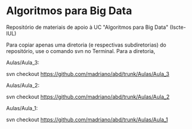 # Algoritmos para Big Data

Repositório de materiais de apoio à UC "Algoritmos para Big Data" (Iscte-IUL)

Para copiar apenas uma diretoria (e respectivas subdiretorias) do repositório, use o comando svn no Terminal. Para a diretoria,

Aulas/Aula_3:

svn checkout https://github.com/madriano/abd/trunk/Aulas/Aula_3

Aulas/Aula_2:

svn checkout https://github.com/madriano/abd/trunk/Aulas/Aula_2

Aulas/Aula_1:

svn checkout https://github.com/madriano/abd/trunk/Aulas/Aula_1
